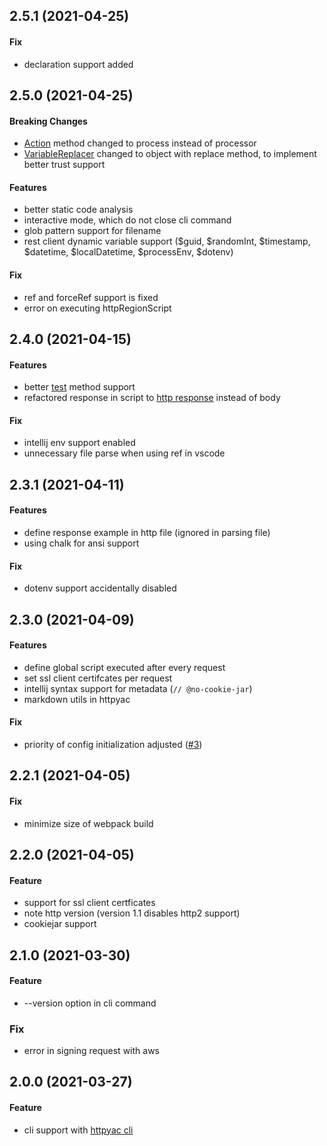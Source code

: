 
## 2.5.1 (2021-04-25)

#### Fix

* declaration support added
## 2.5.0 (2021-04-25)

#### Breaking Changes

* [Action](https://github.com/AnWeber/httpyac/blob/main/src/models/httpRegionAction.ts#L7) method changed to process instead of processor
*  [VariableReplacer](https://github.com/AnWeber/httpyac/blob/main/src/models/variableReplacer.ts#L5) changed to object with replace method, to implement better trust support
#### Features

* better static code analysis
* interactive mode, which do not close cli command
* glob pattern support for filename
* rest client dynamic variable support ($guid, $randomInt, $timestamp, $datetime, $localDatetime, $processEnv, $dotenv)

#### Fix

* ref and forceRef support is fixed
* error on executing httpRegionScript

## 2.4.0 (2021-04-15)

#### Features

* better [test](https://github.com/AnWeber/httpyac/blob/main/examples/README.md#node-js-scripts) method support
* refactored response in script to [http response](https://github.com/AnWeber/httpyac/blob/main/src/models/httpResponse.ts) instead of body

#### Fix

* intellij env support enabled
* unnecessary file parse when using ref in vscode

## 2.3.1 (2021-04-11)

#### Features

* define response example in http file (ignored in parsing file)
* using chalk for ansi support

#### Fix

* dotenv support accidentally disabled

## 2.3.0 (2021-04-09)

#### Features

* define global script executed after every request
* set ssl client certifcates per request
* intellij syntax support for metadata (`// @no-cookie-jar`)
* markdown utils in httpyac

#### Fix

* priority of config initialization adjusted ([#3](https://github.com/AnWeber/httpyac/issues/3))

## 2.2.1 (2021-04-05)

#### Fix

* minimize size of webpack build

## 2.2.0 (2021-04-05)

#### Feature

* support for ssl client certficates
* note http version (version 1.1 disables http2 support)
* cookiejar support


## 2.1.0 (2021-03-30)

#### Feature

* --version option in cli command

### Fix

* error in signing request with aws

## 2.0.0 (2021-03-27)

#### Feature

* cli support with [httpyac cli](https://www.npmjs.com/package/httpyac)
